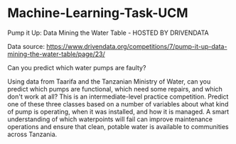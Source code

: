 # Machine-Learning-Task-UCM
Pump it Up: Data Mining the Water Table - HOSTED BY DRIVENDATA

Data source: https://www.drivendata.org/competitions/7/pump-it-up-data-mining-the-water-table/page/23/

Can you predict which water pumps are faulty?

Using data from Taarifa and the Tanzanian Ministry of Water, can you predict which pumps are functional, 
which need some repairs, and which don't work at all? This is an intermediate-level practice competition. 
Predict one of these three classes based on a number of variables about what kind of pump is operating, 
when it was installed, and how it is managed. A smart understanding of which waterpoints will fail can improve
maintenance operations and ensure that clean, potable water is available to communities across Tanzania.
